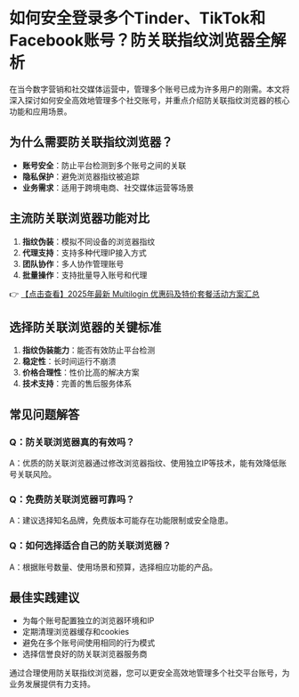 # 如何安全登录多个Tinder、TikTok和Facebook账号？防关联指纹浏览器全解析

在当今数字营销和社交媒体运营中，管理多个账号已成为许多用户的刚需。本文将深入探讨如何安全高效地管理多个社交账号，并重点介绍防关联指纹浏览器的核心功能和应用场景。

## 为什么需要防关联指纹浏览器？

- **账号安全**：防止平台检测到多个账号之间的关联
- **隐私保护**：避免浏览器指纹被追踪
- **业务需求**：适用于跨境电商、社交媒体运营等场景

## 主流防关联浏览器功能对比

1. **指纹伪装**：模拟不同设备的浏览器指纹
2. **代理支持**：支持多种代理IP接入方式
3. **团队协作**：多人协作管理账号
4. **批量操作**：支持批量导入账号和代理

👉 [【点击查看】2025年最新 Multilogin 优惠码及特价套餐活动方案汇总](https://bit.ly/multIlogin)

## 选择防关联浏览器的关键标准

1. **指纹伪装能力**：能否有效防止平台检测
2. **稳定性**：长时间运行不崩溃
3. **价格合理性**：性价比高的解决方案
4. **技术支持**：完善的售后服务体系

## 常见问题解答

### Q：防关联浏览器真的有效吗？
A：优质的防关联浏览器通过修改浏览器指纹、使用独立IP等技术，能有效降低账号关联风险。

### Q：免费防关联浏览器可靠吗？
A：建议选择知名品牌，免费版本可能存在功能限制或安全隐患。

### Q：如何选择适合自己的防关联浏览器？
A：根据账号数量、使用场景和预算，选择相应功能的产品。

## 最佳实践建议

- 为每个账号配置独立的浏览器环境和IP
- 定期清理浏览器缓存和cookies
- 避免在多个账号间使用相同的行为模式
- 选择信誉良好的防关联浏览器服务商

通过合理使用防关联指纹浏览器，您可以更安全高效地管理多个社交平台账号，为业务发展提供有力支持。